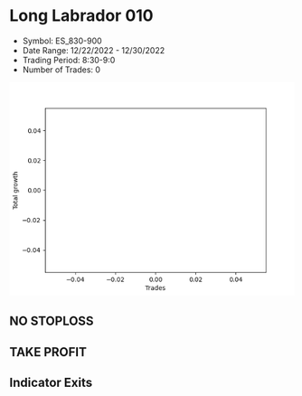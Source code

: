 # Long Labrador 010 
- Symbol: ES_830-900
- Date Range: 12/22/2022 - 12/30/2022
- Trading Period: 8:30-9:0
- Number of Trades: 0

![Plot](LongLabrador010ES_830-900.png)
## NO STOPLOSS














## TAKE PROFIT











## Indicator Exits

